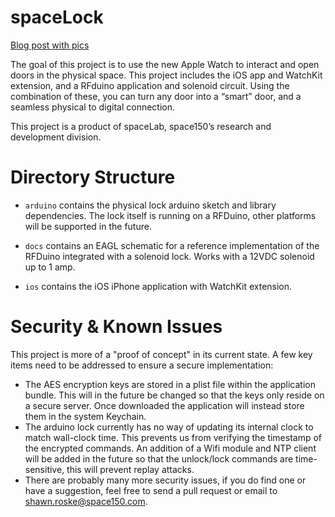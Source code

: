 # spaceLock

[Blog post with pics](https://www.space150.com/opening-doors-with-space150s-apple-watch-app-2/)

The goal of this project is to use the new Apple Watch to interact and open doors in the physical space. This project includes the iOS app and WatchKit extension, and a RFduino application and solenoid circuit. Using the combination of these, you can turn any door into a “smart” door, and a seamless physical to digital connection.

This project is a product of spaceLab, space150’s research and development division.

# Directory Structure

* <code>arduino</code> contains the physical lock arduino sketch and library dependencies. The lock itself is running on a RFDuino, other platforms will be supported in the future.

* <code>docs</code> contains an EAGL schematic for a reference implementation of the RFDuino integrated with a solenoid lock. Works with a 12VDC solenoid up to 1 amp.

* <code>ios</code> contains the iOS iPhone application with WatchKit extension.

# Security & Known Issues

This project is more of a "proof of concept" in its current state. A few key items need to be addressed to ensure a secure implementation:

* The AES encryption keys are stored in a plist file within the application bundle. This will in the future be changed so that the keys only reside on a secure server. Once downloaded the application will instead store them in the system Keychain.
* The arduino lock currently has no way of updating its internal clock to match wall-clock time. This prevents us from verifying the timestamp of the encrypted commands. An addition of a Wifi module and NTP client will be added in the future so that the unlock/lock commands are time-sensitive, this will prevent replay attacks.
* There are probably many more security issues, if you do find one or have a suggestion, feel free to send a pull request or email to shawn.roske@space150.com.
